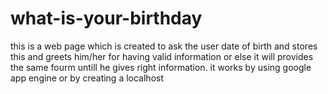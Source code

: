# what-is-your-birthday
this is a web page which is created to ask the user date of birth and stores this and greets him/her for having valid information or else it will provides the same fourm untill he gives right information.
it works by using google app engine or by creating a localhost
